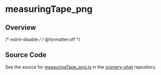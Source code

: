 # measuringTape_png

## Overview

/* eslint-disable */
/* @formatter:off */



## Source Code

See the source for [measuringTape_png.ts](https://github.com/phetsims/scenery-phet/blob/main/images/measuringTape_png.ts) in the [scenery-phet](https://github.com/phetsims/scenery-phet) repository.

